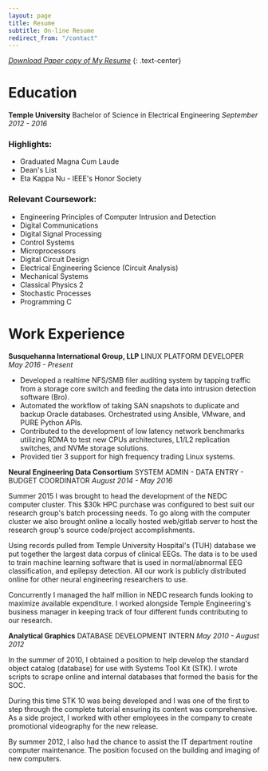 ```yaml
---
layout: page
title: Resume
subtitle: On-line Resume
redirect_from: "/contact"
---
```

[*Download Paper copy of My Resume*](
http://files.tdevin.com/resume/trejo_devin_resume.pdf)
{: .text-center}

# <span class="fa fa-graduation-cap"></span>  Education
**Temple University**
Bachelor of Science in Electrical Engineering
*September 2012 - 2016*

### Highlights:

- Graduated Magna Cum Laude
- Dean's List
- Eta Kappa Nu - IEEE's Honor Society

### Relevant Coursework:

- Engineering Principles of Computer Intrusion and Detection
- Digital Communications
- Digital Signal Processing
- Control Systems
- Microprocessors
- Digital Circuit Design
- Electrical Engineering Science (Circuit Analysis)
- Mechanical Systems
- Classical Physics 2
- Stochastic Processes
- Programming C

# <span class="fa fa-briefcase"></span> Work Experience
**Susquehanna International Group, LLP**
LINUX PLATFORM DEVELOPER
*May 2016 - Present*
- Developed a realtime NFS/SMB filer auditing system by tapping traffic from a
  storage core switch and feeding the data into intrusion detection software
  (Bro).
- Automated the workflow of taking SAN snapshots to duplicate and backup Oracle
  databases. Orchestrated using Ansible, VMware, and PURE Python APIs.
- Contributed to the development of low latency network benchmarks utilizing
  RDMA to test new CPUs architectures, L1/L2 replication switches, and NVMe
  storage solutions.
- Provided tier 3 support for high frequency trading Linux
  systems.

**Neural Engineering Data Consortium**
SYSTEM ADMIN - DATA ENTRY - BUDGET COORDINATOR
*August 2014 - May 2016*

Summer 2015 I was brought to head the development of the NEDC computer
cluster. This $30k HPC purchase was configured to best suit our research
group's batch processing needs. To go along with the computer cluster we
also brought online a locally hosted web/gitlab server to host the research
group's source code/project accomplishments.

Using records pulled from Temple University Hospital's (TUH) database we
put together the largest data corpus of clinical EEGs. The data is to be
used to train machine learning software that is used in normal/abnormal
EEG classification, and epilepsy detection. All our work is publicly
distributed online for other neural engineering researchers to use.

Concurrently I managed the half million in NEDC research funds looking to
maximize available expenditure. I worked alongside Temple Engineering's
business manager in keeping track of four different funds contributing
to our research.

**Analytical Graphics**
DATABASE DEVELOPMENT INTERN
*May 2010 - August 2012*

In the summer of 2010, I obtained a position to help develop the standard
object catalog (database) for use with Systems Tool Kit (STK). I wrote
scripts to scrape online and internal databases that formed the basis for
the SOC.

During this time STK 10 was being developed and I was one of the first to
step through the complete tutorial ensuring its content was comprehensive.
As a side project, I worked with other employees in the company to create
promotional videography for the new release.

By summer 2012, I also had the chance to assist the IT department routine
computer maintenance. The position focused on the building and imaging of
new computers.
